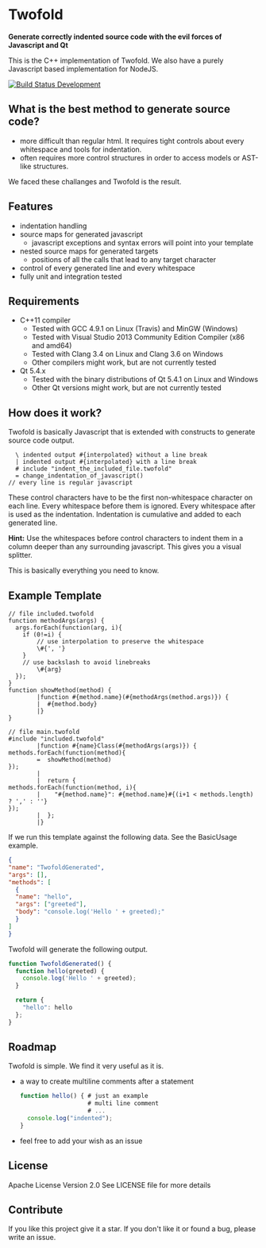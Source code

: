 # Twofold

**Generate correctly indented source code with the evil forces of Javascript and Qt**

This is the C++ implementation of Twofold.
We also have a purely Javascript based implementation for NodeJS.

[![Build Status Development](https://travis-ci.org/hicknhack-software/Twofold-Qt.svg?branch=develop)](https://travis-ci.org/hicknhack-software/Twofold-Qt)

## What is the best method to generate source code?

* more difficult than regular html. It requires tight controls about every whitespace and tools for indentation.
* often requires more control structures in order to access models or AST-like structures.

We faced these challanges and Twofold is the result.

## Features

* indentation handling
* source maps for generated javascript
  * javascript exceptions and syntax errors will point into your template
* nested source maps for generated targets
  * positions of all the calls that lead to any target character
* control of every generated line and every whitespace
* fully unit and integration tested

## Requirements

* C++11 compiler
  * Tested with GCC 4.9.1 on Linux (Travis) and MinGW (Windows)
  * Tested with Visual Studio 2013 Community Edition Compiler (x86 and amd64)
  * Tested with Clang 3.4 on Linux and Clang 3.6 on Windows
  * Other compilers might work, but are not currently tested
* Qt 5.4.x
  * Tested with the binary distributions of Qt 5.4.1 on Linux and Windows
  * Other Qt versions might work, but are not currently tested

## How does it work?

Twofold is basically Javascript that is extended with constructs to generate source code output.

```twofold
  \ indented output #{interpolated} without a line break
  | indented output #{interpolated} with a line break
  # include "indent_the_included_file.twofold"
  = change_indentation_of_javascript()
// every line is regular javascript
```

These control characters have to be the first non-whitespace character on each line.
Every whitespace before them is ignored.
Every whitespace after is used as the indentation. Indentation is cumulative and added to each generated line.

**Hint:** Use the whitespaces before control characters to indent them in a column deeper than any surrounding javascript.
This gives you a visual splitter.

This is basically everything you need to know.

## Example Template

```twofold
// file included.twofold
function methodArgs(args) {
  args.forEach(function(arg, i){
    if (0!=i) {
        // use interpolation to preserve the whitespace
        \#{', '}
    }
    // use backslash to avoid linebreaks
        \#{arg}
  });
}
function showMethod(method) {
        |function #{method.name}(#{methodArgs(method.args)}) {
        |  #{method.body}
        |}
}
```

```twofold
// file main.twofold
#include "included.twofold"
        |function #{name}Class(#{methodArgs(args)}) {
methods.forEach(function(method){
        =  showMethod(method)
});
        |
        |  return {
methods.forEach(function(method, i){
        |    "#{method.name}": #{method.name}#{(i+1 < methods.length) ? ',' : ''}
});
        |  };
        |}
```

If we run this template against the following data. See the BasicUsage example.

```json
{
"name": "TwofoldGenerated",
"args": [],
"methods": [
  {
  "name": "hello",
  "args": ["greeted"],
  "body": "console.log('Hello ' + greeted);"
  }
]
}
```

Twofold will generate the following output.

```javascript
function TwofoldGenerated() {
  function hello(greeted) {
    console.log('Hello ' + greeted);
  }

  return {
    "hello": hello
  };
}
```

## Roadmap

Twofold is simple. We find it very useful as it is.

* a way to create multiline comments after a statement

  ````javascript
  function hello() { # just an example
                     # multi line comment
                     # ...
    console.log("indented");
  }
  ````

* feel free to add your wish as an issue

## License

Apache License Version 2.0
See LICENSE file for more details

## Contribute

If you like this project give it a star.
If you don't like it or found a bug, please write an issue.
